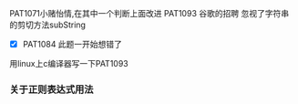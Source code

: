PAT1071小赌怡情,在其中一个判断上面改进
PAT1093 谷歌的招聘 忽视了字符串的剪切方法subString

-[x] PAT1084 此题一开始想错了

用linux上c编译器写一下PAT1093
### 关于正则表达式用法
